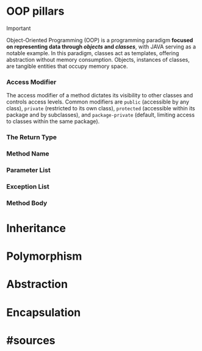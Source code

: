 # OOP pillars

> [!IMPORTANT]
> Object-Oriented Programming (OOP) is a programming paradigm **focused on representing data through _objects_ and _classes_**, with JAVA serving as a notable example. In this paradigm, classes act as templates, offering abstraction without memory consumption. Objects, instances of classes, are tangible entities that occupy memory space.

### Access Modifier

The access modifier of a method dictates its visibility to other classes and controls access levels. Common modifiers are `public` (accessible by any class), `private` (restricted to its own class), `protected` (accessible within its package and by subclasses), and `package-private` (default, limiting access to classes within the same package).

### The Return Type

### Method Name

### Parameter List

### Exception List

### Method Body

# Inheritance

# Polymorphism

# Abstraction

# Encapsulation

# #sources
